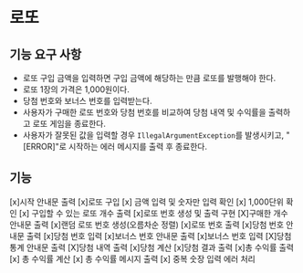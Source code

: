# 로또


## 기능 요구 사항
- 로또 구입 금액을 입력하면 구입 금액에 해당하는 만큼 로또를 발행해야 한다.
- 로또 1장의 가격은 1,000원이다.
- 당첨 번호와 보너스 번호를 입력받는다.
- 사용자가 구매한 로또 번호와 당첨 번호를 비교하여 당첨 내역 및 수익률을 출력하고 로또 게임을 종료한다.
- 사용자가 잘못된 값을 입력할 경우 `IllegalArgumentException`를 발생시키고, "[ERROR]"로 시작하는 에러 메시지를 출력 후 종료한다.


## 기능 
[x]시작 안내문 출력 
[x]로또 구입
    [x] 금액 입력 및 숫자만 입력 확인
    [x] 1,000단위 확인
    [x] 구입할 수 있는 로또 개수 출력
[x]로또 번호 생성 및 출력 구현
    [X]구매한 개수 안내문 출력
    [x]랜덤 로또 번호 생성(오름차순 정렬)
    [x]로또 번호 출력
[x]당첨 번호 안내문 출력
[x]당첨 번호 입력
[x]보너스 번호 안내문 출력 
[x]보너스 번호 입력
[X]당첨 통계 안내문 출력
[X]당첨 내역 출력
    [x]당첨 계산
    [x]당첨 결과 출력
[x]총 수익률 출력
    [x] 총 수익률 계산
    [x] 총 수익률 메시지 출력
[x] 중복 숫장 입력 에러 처리
